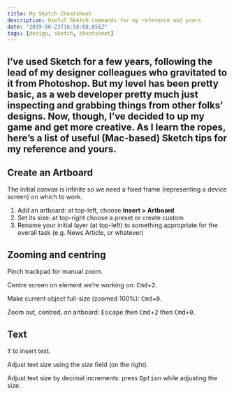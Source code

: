 ```yaml
---
title: My Sketch Cheatsheet
description: Useful Sketch commands for my reference and yours
date: "2019-06-23T16:58:08.051Z"
tags: [design, sketch, cheatsheet]
---
```

I’ve used Sketch for a few years, following the lead of my designer colleagues who gravitated to it from Photoshop. But my level has been pretty basic, as a web developer pretty much just inspecting and grabbing things from other folks’ designs. Now, though, I’ve decided to up my game and get more creative. As I learn the ropes, here’s a list of useful (Mac-based) Sketch tips for my reference and yours.
---

## Create an Artboard

The initial _canvas_ is infinite so we need a fixed frame (representing a device screen) on which to work. 

1. Add an artboard: at top-left, choose __Insert > Artboard__
2. Set its size: at top-right choose a preset or create custom
3. Rename your initial layer (at top-left) to something appropriate for the overall task (e.g. News Article, or whatever)

## Zooming and centring

Pinch trackpad for manual zoom.

Centre screen on element we’re working on: <kbd>Cmd</kbd>+<kbd>2</kbd>.

Make current object full-size (zoomed 100%): <kbd>Cmd</kbd>+<kbd>0</kbd>.

Zoom out, centred, on artboard: <kbd>Escape</kbd> then <kbd>Cmd</kbd>+<kbd>2</kbd> then <kbd>Cmd</kbd>+<kbd>0</kbd>.

## Text

<kbd>T</kbd> to insert text.

Adjust text size using the _size_ field (on the right). 

Adjust text size by decimal increments: press <kbd>Option</kbd> while adjusting the size.
